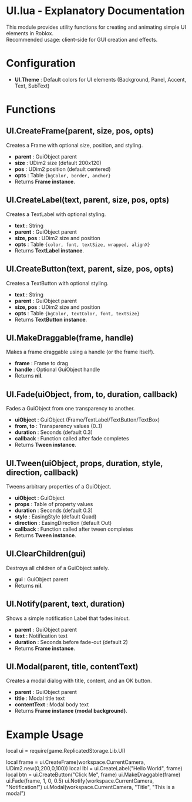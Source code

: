
# UI.lua - Explanatory Documentation

This module provides utility functions for creating and animating simple UI elements in Roblox.  
Recommended usage: client-side for GUI creation and effects.

# Configuration
- **UI.Theme** : Default colors for UI elements (Background, Panel, Accent, Text, SubText)  

# Functions

## UI.CreateFrame(parent, size, pos, opts)
Creates a Frame with optional size, position, and styling.  
- **parent** : GuiObject parent  
- **size** : UDim2 size (default 200x120)  
- **pos** : UDim2 position (default centered)  
- **opts** : Table `{bgColor, border, anchor}`  
- Returns **Frame instance**.

## UI.CreateLabel(text, parent, size, pos, opts)
Creates a TextLabel with optional styling.  
- **text** : String  
- **parent** : GuiObject parent  
- **size, pos** : UDim2 size and position  
- **opts** : Table `{color, font, textSize, wrapped, alignX}`  
- Returns **TextLabel instance**.

## UI.CreateButton(text, parent, size, pos, opts)
Creates a TextButton with optional styling.  
- **text** : String  
- **parent** : GuiObject parent  
- **size, pos** : UDim2 size and position  
- **opts** : Table `{bgColor, textColor, font, textSize}`  
- Returns **TextButton instance**.

## UI.MakeDraggable(frame, handle)
Makes a frame draggable using a handle (or the frame itself).  
- **frame** : Frame to drag  
- **handle** : Optional GuiObject handle  
- Returns **nil**.

## UI.Fade(uiObject, from, to, duration, callback)
Fades a GuiObject from one transparency to another.  
- **uiObject** : GuiObject (Frame/TextLabel/TextButton/TextBox)  
- **from, to** : Transparency values (0..1)  
- **duration** : Seconds (default 0.3)  
- **callback** : Function called after fade completes  
- Returns **Tween instance**.

## UI.Tween(uiObject, props, duration, style, direction, callback)
Tweens arbitrary properties of a GuiObject.  
- **uiObject** : GuiObject  
- **props** : Table of property values  
- **duration** : Seconds (default 0.3)  
- **style** : EasingStyle (default Quad)  
- **direction** : EasingDirection (default Out)  
- **callback** : Function called after tween completes  
- Returns **Tween instance**.

## UI.ClearChildren(gui)
Destroys all children of a GuiObject safely.  
- **gui** : GuiObject parent  
- Returns **nil**.

## UI.Notify(parent, text, duration)
Shows a simple notification Label that fades in/out.  
- **parent** : GuiObject parent  
- **text** : Notification text  
- **duration** : Seconds before fade-out (default 2)  
- Returns **Frame instance**.

## UI.Modal(parent, title, contentText)
Creates a modal dialog with title, content, and an OK button.  
- **parent** : GuiObject parent  
- **title** : Modal title text  
- **contentText** : Modal body text  
- Returns **Frame instance (modal background)**.

# Example Usage
local ui = require(game.ReplicatedStorage.Lib.UI)

local frame = ui.CreateFrame(workspace.CurrentCamera, UDim2.new(0,200,0,100))
local lbl = ui.CreateLabel("Hello World", frame)
local btn = ui.CreateButton("Click Me", frame)
ui.MakeDraggable(frame)
ui.Fade(frame, 1, 0, 0.5)
ui.Notify(workspace.CurrentCamera, "Notification!")
ui.Modal(workspace.CurrentCamera, "Title", "This is a modal")
